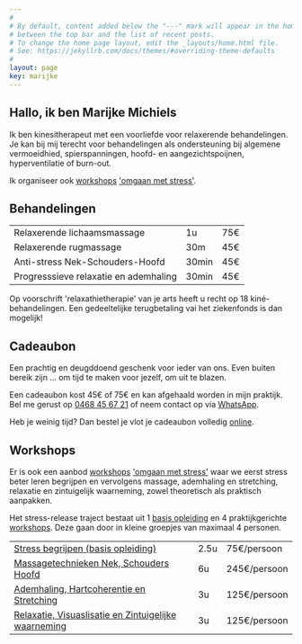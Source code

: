 ```yaml
---
#
# By default, content added below the "---" mark will appear in the home page
# between the top bar and the list of recent posts.
# To change the home page layout, edit the _layouts/home.html file.
# See: https://jekyllrb.com/docs/themes/#overriding-theme-defaults
#
layout: page
key: marijke
---
```


<section class="intro">

  <!-- <img class="" src="/assets/images/massage.jpg"> -->

  <h1>Hallo, ik ben Marijke Michiels</h1>

  <p>
    Ik ben kinesitherapeut met een voorliefde voor relaxerende behandelingen.
    Je kan bij mij terecht voor behandelingen als ondersteuning bij
    algemene vermoeidhied, spierspanningen, hoofd- en aangezichtspoijnen,
    hyperventilatie of burn-out.</p>

  <p>
    Ik organiseer ook <a href="/workshops/">workshops</a> <a href="/workshops/">'omgaan met stress'</a>.
  </p>

</section>

<section class="behandelingen">
<h1>Behandelingen</h1>

<table>
  <tr>
    <td>Relaxerende lichaamsmassage</td>
    <td class="align-left">1u</td>
    <td class="align-right">75€</td>
  </tr>
  <tr>
    <td>Relaxerende rugmassage</td>
    <td class="align-left">30m</td>
    <td class="align-right">45€</td>
  </tr>
  <tr>
    <td>Anti-stress Nek-Schouders-Hoofd</td>
    <td class="align-left">30min</td>
    <td class="align-right">45€</td>
  </tr>
  <tr>
    <td>Progresssieve relaxatie en ademhaling</td>
    <td class="align-left">30min</td>
    <td class="align-right">45€</td>
  </tr>
</table>

<p class="note">
  Op voorschrift 'relaxathietherapie' van je arts heeft u recht
  op 18 kiné-behandelingen. Een gedeeltelijke terugbetaling vai het ziekenfonds
  is dan mogelijk!
</p>
</section>

<section class="cadeaubon">
<h1>Cadeaubon</h1>

<p>Een prachtig en deugddoend geschenk voor ieder van ons.
   Even buiten bereik zijn … om tijd te maken voor jezelf, om uit te blazen.</p>

<p>Een cadeaubon kost 45€ of 75€ en kan afgehaald worden in mijn praktijk.
   Bel me gerust op <a href="tel:+32 468 45 67 21">0468 45 67 21</a>
   of neem contact op via <a class="whatsapp" href="https://wa.me/{{ site.footer.whatsapp }}">WhatsApp</a>.
</p>

<p>Heb je weinig tijd? Dan bestel je vlot je cadeaubon volledig <a href="bon">online</a>.</p>

</section>

<section class="workshops">
<h1>Workshops</h1>

<p>
  Er is ook een aanbod <a href="workshops">workshops</a> <a href="workshops">'omgaan met stress'</a> waar we eerst stress beter
  leren begrijpen en vervolgens massage, ademhaling en stretching,
  relaxatie en zintuigelijk waarneming, zowel theoretisch als praktisch aanpakken.
</p>

<p>Het stress-release traject bestaat uit 1 <a href="workshops#basis">basis opleiding</a>
   en 4 praktijkgerichte <a href="workshops#workshops">workshops</a>.
   Deze gaan door in kleine groepjes van maximaal 4 personen.
 </p>

<table>
  <tr>
    <td><a href="begrijpen#basis">Stress begrijpen (basis opleiding)</a></td>
    <td class="align-left">2.5u</td>
    <td class="align-right">75€/persoon</td>
  </tr>
  <tr>
    <td><a href="workshops#massage">Massagetechnieken Nek, Schouders Hoofd</a></td>
    <td class="align-left">6u</td>
    <td class="align-right">245€/persoon</td>
  </tr>
  <tr>
    <td><a href="workshops#ademhaling">Ademhaling, Hartcoherentie en Stretching</a></td>
    <td class="align-left">3u</td>
    <td class="align-right">125€/persoon</td>
  </tr>
  <tr>
    <td><a href="workshops#relaxatie">Relaxatie, Visuaslisatie en Zintuigelijke waarneming</a></td>
    <td class="align-left">3u</td>
    <td class="align-right">125€/persoon</td>
  </tr>
</table>

</section>

